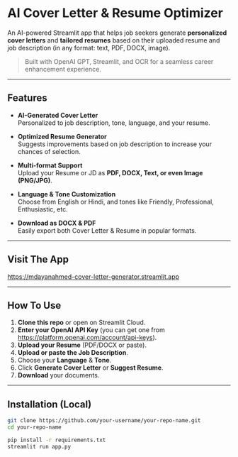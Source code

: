 # AI Cover Letter & Resume Optimizer

An AI-powered Streamlit app that helps job seekers generate **personalized cover letters** and **tailored resumes** based on their uploaded resume and job description (in any format: text, PDF, DOCX, image).

> Built with OpenAI GPT, Streamlit, and OCR for a seamless career enhancement experience.

---

## Features

- **AI-Generated Cover Letter**  
  Personalized to job description, tone, language, and your resume.

- **Optimized Resume Generator**  
  Suggests improvements based on job description to increase your chances of selection.

- **Multi-format Support**  
  Upload your Resume or JD as **PDF, DOCX, Text, or even Image (PNG/JPG)**.

- **Language & Tone Customization**  
  Choose from English or Hindi, and tones like Friendly, Professional, Enthusiastic, etc.

- **Download as DOCX & PDF**  
  Easily export both Cover Letter & Resume in popular formats.

---

## Visit The App

https://mdayanahmed-cover-letter-generator.streamlit.app


---

## How To Use

1. **Clone this repo** or open on Streamlit Cloud.
2. **Enter your OpenAI API Key** (you can get one from https://platform.openai.com/account/api-keys).
3. **Upload your Resume** (PDF/DOCX or paste).
4. **Upload or paste the Job Description**.
5. Choose your **Language** & **Tone**.
6. Click **Generate Cover Letter** or **Suggest Resume**.
7. **Download** your documents.

---

## Installation (Local)

```bash
git clone https://github.com/your-username/your-repo-name.git
cd your-repo-name

pip install -r requirements.txt
streamlit run app.py
